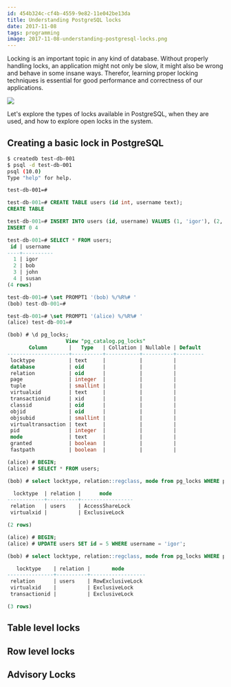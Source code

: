```yaml
---
id: 454b324c-cf4b-4559-9e82-11e042be13da
title: Understanding PostgreSQL locks
date: 2017-11-08
tags: programming
image: 2017-11-08-understanding-postgresql-locks.png
---
```


Locking is an important topic in any kind of database. Without properly handling
locks, an application might not only be slow, it might also be wrong and behave
in some insane ways. Therefor, learning proper locking techniques is essential
for good performance and correctness of our applications.

![](https://upload.wikimedia.org/wikipedia/commons/4/45/Blind_monks_examining_an_elephant.jpg)

Let's explore the types of locks available in PostgreSQL, when they are used,
and how to explore open locks in the system.

## Creating a basic lock in PostgreSQL

``` bash
$ createdb test-db-001
$ psql -d test-db-001
psql (10.0)
Type "help" for help.

test-db-001=#
```

``` sql
test-db-001=# CREATE TABLE users (id int, username text);
CREATE TABLE

test-db-001=# INSERT INTO users (id, username) VALUES (1, 'igor'), (2, 'bob'), (3, 'john'), (4, 'susan');
INSERT 0 4

test-db-001=# SELECT * FROM users;
 id | username
----+----------
  1 | igor
  2 | bob
  3 | john
  4 | susan
(4 rows)
```

``` sql
test-db-001=# \set PROMPT1 '(bob) %/%R%# '
(bob) test-db-001=#
```

``` sql
test-db-001=# \set PROMPT1 '(alice) %/%R%# '
(alice) test-db-001=#
```

``` sql
(bob) # \d pg_locks;
                   View "pg_catalog.pg_locks"
       Column       |   Type   | Collation | Nullable | Default
--------------------+----------+-----------+----------+---------
 locktype           | text     |           |          |
 database           | oid      |           |          |
 relation           | oid      |           |          |
 page               | integer  |           |          |
 tuple              | smallint |           |          |
 virtualxid         | text     |           |          |
 transactionid      | xid      |           |          |
 classid            | oid      |           |          |
 objid              | oid      |           |          |
 objsubid           | smallint |           |          |
 virtualtransaction | text     |           |          |
 pid                | integer  |           |          |
 mode               | text     |           |          |
 granted            | boolean  |           |          |
 fastpath           | boolean  |           |          |
```

``` sql
(alice) # BEGIN;
(alice) # SELECT * FROM users;
```

``` sql
(bob) # select locktype, relation::regclass, mode from pg_locks WHERE pid != pg_backend_pid();

  locktype  | relation |      mode
------------+----------+-----------------
 relation   | users    | AccessShareLock
 virtualxid |          | ExclusiveLock

(2 rows)
```

``` sql
(alice) # BEGIN;
(alice) # UPDATE users SET id = 5 WHERE username = 'igor';
```

``` sql
(bob) # select locktype, relation::regclass, mode from pg_locks WHERE pid != pg_backend_pid();

   locktype    | relation |       mode
---------------+----------+------------------
 relation      | users    | RowExclusiveLock
 virtualxid    |          | ExclusiveLock
 transactionid |          | ExclusiveLock

(3 rows)
```



## Table level locks

## Row level locks

## Advisory Locks
